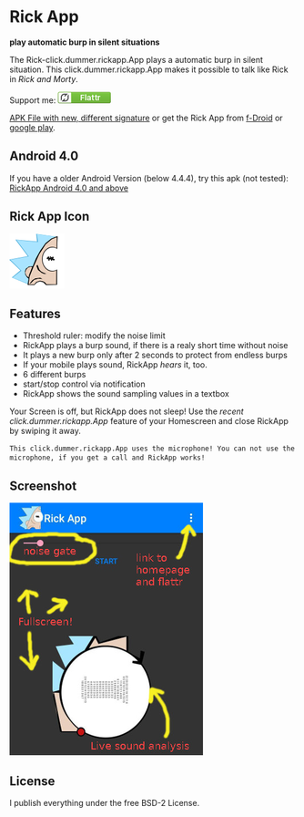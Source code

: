 # Rick App

**play automatic burp in silent situations**

The Rick-click.dummer.rickapp.App plays a automatic burp in silent situation. This click.dummer.rickapp.App makes it possible to talk like Rick in *Rick and Morty*.

Support me: <a href="https://flattr.com/submit/auto?fid=o6wo7q&url=https%3A%2F%2Fgithub.com%2Fno-go%2FRickApp" target="_blank">![Flattr This](screenshots/flattr.png)</a>

[APK File with new, different signature](https://raw.githubusercontent.com/no-go/RickApp/master/app/app-release.apk) or get the Rick App from [f-Droid](https://f-droid.org/repository/browse/?fdid=click.dummer.rickapp) or [google play](https://play.google.com/store/apps/details?id=click.dummer.rickapp).

## Android 4.0

If you have a older Android Version (below 4.4.4), try this apk (not tested): [RickApp Android 4.0 and above](https://raw.githubusercontent.com/no-go/RickApp/and404/app/app-release.apk)

## Rick App Icon

![logo](app/src/main/res/mipmap-xhdpi/ic_launcher.png)

## Features

- Threshold ruler: modify the noise limit
- RickApp plays a burp sound, if there is a realy short time without noise
- It plays a new burp only after 2 seconds to protect from endless burps
- If your mobile plays sound, RickApp *hears* it, too.
- 6 different burps
- start/stop control via notification
- RickApp shows the sound sampling values in a textbox

Your Screen is off, but RickApp does not sleep! Use the *recent click.dummer.rickapp.App* feature of your Homescreen and close RickApp by swiping it away.

    This click.dummer.rickapp.App uses the microphone! You can not use the microphone, if you get a call and RickApp works!

## Screenshot

![Screenshot](screenshots/screenshot.jpg)

## License

I publish everything under the free BSD-2 License.
